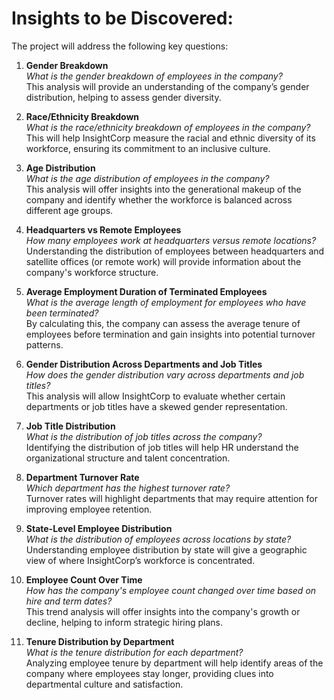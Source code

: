 # Insights to be Discovered:

The project will address the following key questions:
1. **Gender Breakdown**  
   _What is the gender breakdown of employees in the company?_  
   This analysis will provide an understanding of the company’s gender distribution, helping to assess gender diversity.

2. **Race/Ethnicity Breakdown**  
   _What is the race/ethnicity breakdown of employees in the company?_  
   This will help InsightCorp measure the racial and ethnic diversity of its workforce, ensuring its commitment to an inclusive culture.

3. **Age Distribution**  
   _What is the age distribution of employees in the company?_  
   This analysis will offer insights into the generational makeup of the company and identify whether the workforce is balanced across different age groups.

4. **Headquarters vs Remote Employees**  
   _How many employees work at headquarters versus remote locations?_  
   Understanding the distribution of employees between headquarters and satellite offices (or remote work) will provide information about the company's workforce structure.

5. **Average Employment Duration of Terminated Employees**  
   _What is the average length of employment for employees who have been terminated?_  
   By calculating this, the company can assess the average tenure of employees before termination and gain insights into potential turnover patterns.

6. **Gender Distribution Across Departments and Job Titles**  
   _How does the gender distribution vary across departments and job titles?_  
   This analysis will allow InsightCorp to evaluate whether certain departments or job titles have a skewed gender representation.

7. **Job Title Distribution**  
   _What is the distribution of job titles across the company?_  
   Identifying the distribution of job titles will help HR understand the organizational structure and talent concentration.

8. **Department Turnover Rate**  
   _Which department has the highest turnover rate?_  
   Turnover rates will highlight departments that may require attention for improving employee retention.

9. **State-Level Employee Distribution**  
   _What is the distribution of employees across locations by state?_  
   Understanding employee distribution by state will give a geographic view of where InsightCorp’s workforce is concentrated.

10. **Employee Count Over Time**  
    _How has the company's employee count changed over time based on hire and term dates?_  
    This trend analysis will offer insights into the company's growth or decline, helping to inform strategic hiring plans.

11. **Tenure Distribution by Department**  
    _What is the tenure distribution for each department?_  
    Analyzing employee tenure by department will help identify areas of the company where employees stay longer, providing clues into departmental culture and satisfaction.
